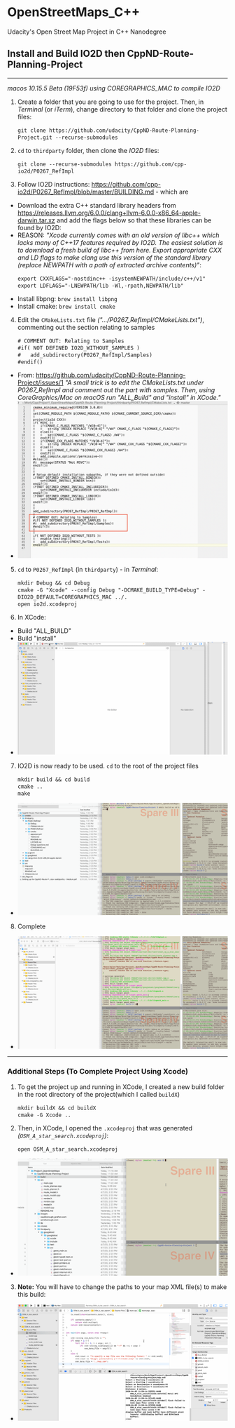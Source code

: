 # OpenStreetMaps_C++
Udacity's Open Street Map Project in C++ Nanodegree

## Install and Build IO2D then CppND-Route-Planning-Project


_______________


_macos 10.15.5 Beta (19F53f) using COREGRAPHICS_MAC to compile IO2D_ 

1. Create a folder that you are going to use for the project. Then, in _Terminal_ (or _iTerm_), change directory to that folder and clone the project files:
    ```
    git clone https://github.com/udacity/CppND-Route-Planning-Project.git --recurse-submodules
    ```
2. `cd` to `thirdparty` folder, then clone the _IO2D_ files:
    ```
    git clone --recurse-submodules https://github.com/cpp-io2d/P0267_RefImpl
    ```
3. Follow IO2D instructions: https://github.com/cpp-io2d/P0267_RefImpl/blob/master/BUILDING.md - which are
  - Download the extra C++ standard library headers from https://releases.llvm.org/6.0.0/clang+llvm-6.0.0-x86_64-apple-darwin.tar.xz and  add the  flags below so that these libraries can be found by IO2D:
  - REASON: _"Xcode currently comes with an old version of libc++ which lacks many of C++17 features required by IO2D. The easiest solution is to download a fresh build of libc++ from here. Export appropriate CXX and LD flags to make clang use this version of the standard library (replace NEWPATH with a path of extracted archive contents)"_:
    ```
    export CXXFLAGS="-nostdinc++ -isystemNEWPATH/include/c++/v1"
    export LDFLAGS="-LNEWPATH/lib -Wl,-rpath,NEWPATH/lib"
    ```
  - Install libpng: `brew install libpng`
  - Install cmake: `brew install cmake`
4. Edit the `CMakeLists.txt` file _(".../P0267_RefImpl/CMakeLists.txt")_, commenting out the section relating to samples
    ```
    # COMMENT OUT: Relating to Samples
    #if( NOT DEFINED IO2D_WITHOUT_SAMPLES )
    #	add_subdirectory(P0267_RefImpl/Samples)
    #endif()
    ```
  - From: https://github.com/udacity/CppND-Route-Planning-Project/issues/1
    _"A small trick is to edit the CMakeLists.txt under P0267_RefImpl and comment out the part with samples. Then, using CoreGraphics/Mac on macOS run "ALL_Build" and "install" in XCode."_
  - ![comment_out](comment_out.png)
5. `cd` to `P0267_RefImpl` (in `thirdparty`) - in _Terminal_:
    ```
    mkdir Debug && cd Debug
    cmake -G "Xcode" --config Debug "-DCMAKE_BUILD_TYPE=Debug" -DIO2D_DEFAULT=COREGRAPHICS_MAC ../.
    open io2d.xcodeproj
    ```
6. In XCode:
  - Build "ALL_BUILD"
  - Build "install"
  - ![build io2d](./images/IO2D_BUILD.gif)
7. IO2D is now ready to be used. `cd` to the root of the project files
    ```
    mkdir build && cd build
    cmake ..
    make
    ```
  - ![build osm](./images/OSM_build.gif)
8. Complete
  - ![run osm](./images/OSM_run.gif)  
  
_________

### Additional Steps (To Complete Project Using Xcode)

1. To get the project up and running in XCode, I created a new build folder in the root directory of the project(which I called `buildX`)
    ```
    mkdir buildX && cd buildX
    cmake -G Xcode ..
    ```
2. Then, in XCode, I opened the `.xcodeproj` that was generated _(`OSM_A_star_search.xcodeproj`)_:
    ```
    open OSM_A_star_search.xcodeproj
    ```
  - ![buildX](./images/buildX.gif)
3. **Note:** You will have to change the paths to your map XML file(s) to make this build: 
  - ![mapX](./images/mapX.gif)
  
